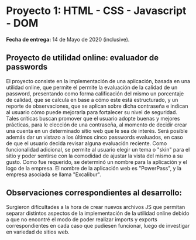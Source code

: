# Proyecto 1:  HTML - CSS - Javascript - DOM

**Fecha de entrega:** 14 de Mayo de 2020 (inclusive).

## **Proyecto de utilidad online: evaluador de passwords**

El proyecto consiste en la implementación de una aplicación, basada en una utilidad online, que permite el permite la evaluación de la calidad de un password, presentando como forma calificación del mismo un porcentaje de calidad, que se calcula en base a cómo este está estructurado, y un reporte de observaciones, que se aplican sobre dicha contraseña e indican al usuario cómo puede mejorarla para fortalecer su nivel de seguridad. Tales críticas buscan promover que el usuario adopte buenas y mejores prácticas, para le elección de una contraseña, al momento de decidir crear una cuenta en un determinado sitio web que le sea de interés. Será posible además dar un vistazo a los últimos cinco passwords evaluados, en caso de que el usuario decida revisar alguna evaluación reciente. Como funcionalidad adicional, se permite al usuario elegir un tema o "skin" para el sitio y poder sentirse con la comodidad de ajustar la vista del mismo a su gusto.
Como fue requerido, se determinó un nombre para la aplicación y el logo de la empresa. El nombre de la aplicación web es "PowerPass", y la empresa asociada se llama "Excalibur".

## Observaciones correspondientes al desarrollo:
Surgieron dificultades a la hora de crear nuevos archivos JS que permitan separar distintos aspectos de la implementación de la utilidad online debido a que no encontré el modo de poder realizar imports y exports correspondientes en cada caso que pudiesen funcionar, luego de investigar en variedad de sitios web.
